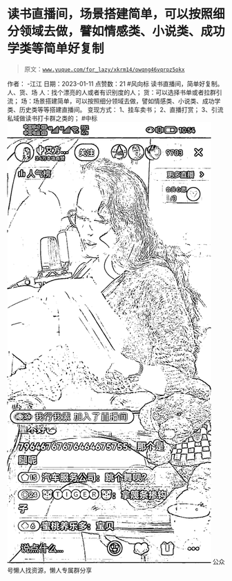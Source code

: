 # 读书直播间，场景搭建简单，可以按照细分领域去做，譬如情感类、小说类、成功学类等简单好复制

> 原文：[`www.yuque.com/for_lazy/xkrm14/owqng46vqrpz5okx`](https://www.yuque.com/for_lazy/xkrm14/owqng46vqrpz5okx)

<ne-p id="u003a4687" data-lake-id="u003a4687"><ne-text id="uc3221221">作者： -江江</ne-text></ne-p> <ne-p id="u64e046db" data-lake-id="u64e046db"><ne-text id="u636e2fa1">日期：2023-01-11</ne-text></ne-p> <ne-p id="uff75237a" data-lake-id="uff75237a"><ne-text id="u23ab9aef">点赞数：</ne-text><ne-text id="u958e15a7" ne-bold="true">21</ne-text></ne-p> <ne-hole id="u461debbe" data-lake-id="u461debbe"><ne-card data-card-name="hr" data-card-type="block" id="PI27x" data-event-boundary="card"><ne-p id="ud82f3585" data-lake-id="ud82f3585"><ne-text id="uc59d5a93">#风向标 读书直播间，简单好复制。 人、货、场 人：找个漂亮的人或者有识别度的人； 货：可以选择书单或者拉群引流；</ne-text> <ne-text id="u00b5b6dc">场：场景搭建简单，可以按照细分领域去做，譬如情感类、小说类、成功学类、历史类等等搭建直播间。 变现方式： 1、挂车卖书； 2、直播打赏；</ne-text> <ne-text id="u12dde56a">3、引流私域做读书打卡群之类的； #中标</ne-text></ne-p> <ne-p id="u6c78c158" data-lake-id="u6c78c158"><ne-card data-card-name="image" data-card-type="inline" id="Ja3UK" data-event-boundary="card">![](img/5e39a78a99fdaa34d77298bdce3136ed.png)</ne-card></ne-p> <ne-hole id="uee77dedb" data-lake-id="uee77dedb"><ne-card data-card-name="hr" data-card-type="block" id="jP2x1" data-event-boundary="card"><ne-p id="u564f6984" data-lake-id="u564f6984"><ne-text id="uc012c9ef">公众号懒人找资源，懒人专属群分享</ne-text></ne-p></ne-card></ne-hole></ne-card></ne-hole>